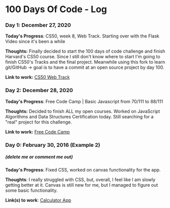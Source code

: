 # 100 Days Of Code - Log

### Day 1: December 27, 2020 

**Today's Progress**: CS50, week 8, Web Track. Starting over with the Flask Video since it's been a while

**Thoughts:** Finally decided to start the 100 days of code challenge and finish Harvard's CS50 course. Since I still don't know where to start I'm going to finish CS50's Tracks and the final project. Meanwhile using this fork to learn git/GitHub -> goal is to have a commit at an open source project by day 100.

**Link to work:** [CS50 Web Track](https://cs50.harvard.edu/x/2020/tracks/web/)

### Day 2: December 28, 2020 

**Today's Progress**: Free Code Camp | Basic Javascript from 70/111 to 88/111

**Thoughts:** Decided to finish ALL my open courses. Worked on JavaScript Algorithms and Data Structures Certification today. Still searching for a "real" project for this challenge.

**Link to work:** [Free Code Camp](https://www.freecodecamp.org/learn)

### Day 0: February 30, 2016 (Example 2)
##### (delete me or comment me out)

**Today's Progress**: Fixed CSS, worked on canvas functionality for the app.

**Thoughts**: I really struggled with CSS, but, overall, I feel like I am slowly getting better at it. Canvas is still new for me, but I managed to figure out some basic functionality.

**Link(s) to work**: [Calculator App](http://www.example.com)


